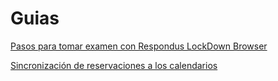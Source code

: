 # Guias

[Pasos para tomar examen con Respondus LockDown Browser](https://github.com/tinovergne/Guias/tree/master/lockdown-browser)

[Sincronización de reservaciones a los calendarios](https://github.com/tinovergne/Guias/tree/master/sincronizar_calendarios)
